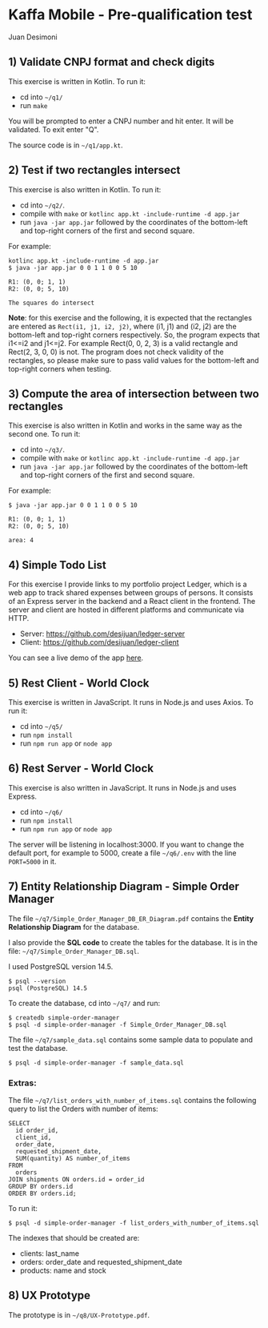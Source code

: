 # Kaffa Mobile - Pre-qualification test

Juan Desimoni

## 1) Validate CNPJ format and check digits

This exercise is written in Kotlin. To run it:

- cd into `~/q1/`
- run `make`

You will be prompted to enter a CNPJ number and hit enter. It will be validated. To exit enter "Q".

The source code is in `~/q1/app.kt`.

## 2) Test if two rectangles intersect

This exercise is also written in Kotlin. To run it:

- cd into `~/q2/`.
- compile with `make` or `kotlinc app.kt -include-runtime -d app.jar`
- run `java -jar app.jar` followed by the coordinates of the bottom-left and top-right corners of the first and second square.

For example:

    kotlinc app.kt -include-runtime -d app.jar
    $ java -jar app.jar 0 0 1 1 0 0 5 10

    R1: (0, 0; 1, 1)
    R2: (0, 0; 5, 10)

    The squares do intersect

**Note**: for this exercise and the following, it is expected that the rectangles are entered as `Rect(i1, j1, i2, j2)`, where (i1, j1) and (i2, j2) are the bottom-left and top-right corners respectively. So, the program expects that i1<=i2 and j1<=j2. For example Rect(0, 0, 2, 3) is a valid rectangle and Rect(2, 3, 0, 0) is not. The program does not check validity of the rectangles, so please make sure to pass valid values for the bottom-left and top-right corners when testing.

## 3) Compute the area of intersection between two rectangles

This exercise is also written in Kotlin and works in the same way as the second one. To run it:

- cd into `~/q3/`.
- compile with `make` or `kotlinc app.kt -include-runtime -d app.jar`
- run `java -jar app.jar` followed by the coordinates of the bottom-left and top-right corners of the first and second square.

For example:

    $ java -jar app.jar 0 0 1 1 0 0 5 10

    R1: (0, 0; 1, 1)
    R2: (0, 0; 5, 10)

    area: 4

## 4) Simple Todo List

For this exercise I provide links to my portfolio project Ledger, which is a web app to track shared expenses between groups of persons. It consists of an Express server in the backend and a React client in the frontend. The server and client are hosted in different platforms and communicate via HTTP.

- Server: <https://github.com/desijuan/ledger-server>
- Client: <https://github.com/desijuan/ledger-client>

You can see a live demo of the app [here](https://ledger-client.netlify.app).

## 5) Rest Client - World Clock

This exercise is written in JavaScript. It runs in Node.js and uses Axios. To run it:

- cd into `~/q5/`
- run `npm install`
- run `npm run app` or `node app`

## 6) Rest Server - World Clock

This exercise is also written in JavaScript. It runs in Node.js and uses Express.

- cd into `~/q6/`
- run `npm install`
- run `npm run app` or `node app`

The server will be listening in localhost:3000. If you want to change the default port, for example to 5000, create a file `~/q6/.env` with the line `PORT=5000` in it.

## 7) Entity Relationship Diagram - Simple Order Manager

The file `~/q7/Simple_Order_Manager_DB_ER_Diagram.pdf` contains the **Entity Relationship Diagram** for the database.

I also provide the **SQL code** to create the tables for the database. It is in the file: `~/q7/Simple_Order_Manager_DB.sql`.

I used PostgreSQL version 14.5.

    $ psql --version
    psql (PostgreSQL) 14.5

To create the database, cd into `~/q7/` and run:

    $ createdb simple-order-manager
    $ psql -d simple-order-manager -f Simple_Order_Manager_DB.sql

The file `~/q7/sample_data.sql` contains some sample data to populate and test the database.

    $ psql -d simple-order-manager -f sample_data.sql

### Extras:

The file `~/q7/list_orders_with_number_of_items.sql` contains the following query to list the Orders with number of items:

    SELECT
      id order_id,
      client_id,
      order_date,
      requested_shipment_date,
      SUM(quantity) AS number_of_items
    FROM
      orders
    JOIN shipments ON orders.id = order_id
    GROUP BY orders.id
    ORDER BY orders.id;

To run it:

    $ psql -d simple-order-manager -f list_orders_with_number_of_items.sql

The indexes that should be created are:

- clients: last_name
- orders: order_date and requested_shipment_date
- products: name and stock

## 8) UX Prototype

The prototype is in `~/q8/UX-Prototype.pdf`.
